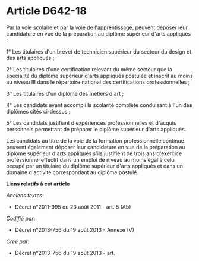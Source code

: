 # Article D642-18

Par la voie scolaire et par la voie de l'apprentissage, peuvent déposer leur candidature en vue de la préparation au diplôme
supérieur d'arts appliqués :

1° Les titulaires d'un brevet de technicien supérieur du secteur du design et des arts appliqués ;

2° Les titulaires d'une certification relevant du même secteur que la spécialité du diplôme supérieur d'arts appliqués
postulée et inscrit au moins au niveau III dans le répertoire national des certifications professionnelles ;

3° Les titulaires d'un diplôme des métiers d'art ;

4° Les candidats ayant accompli la scolarité complète conduisant à l'un des diplômes cités ci-dessus ;

5° Les candidats justifiant d'expériences professionnelles et d'acquis personnels permettant de préparer le diplôme supérieur
d'arts appliqués.

Les candidats au titre de la voie de la formation professionnelle continue peuvent également déposer leur candidature en vue
de la préparation au diplôme supérieur d'arts appliqués s'ils justifient de trois ans d'exercice professionnel effectif dans
un emploi de niveau au moins égal à celui occupé par un titulaire du diplôme supérieur d'arts appliqués et dans un domaine
d'activité correspondant au diplôme postulé.

**Liens relatifs à cet article**

_Anciens textes_:

  - Décret n°2011-995 du 23 août 2011 - art. 5 (Ab)

_Codifié par_:

  - Décret n°2013-756 du 19 août 2013 -  Annexe (V)

_Créé par_:

  - Décret n°2013-756 du 19 août 2013 - art.
